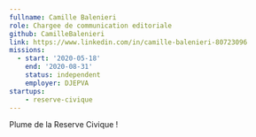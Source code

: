 ```yaml
---
fullname: Camille Balenieri
role: Chargee de communication editoriale
github: CamilleBalenieri
link: https://www.linkedin.com/in/camille-balenieri-80723096
missions:
  - start: '2020-05-18'
    end: '2020-08-31'
    status: independent
    employer: DJEPVA
startups:
    - reserve-civique
---
```

Plume de la Reserve Civique ! 

